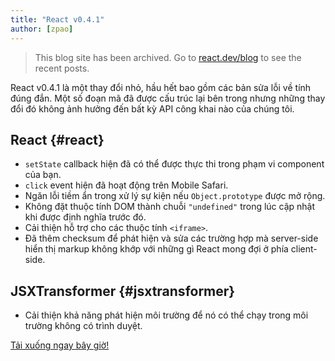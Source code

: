 ```yaml
---
title: "React v0.4.1"
author: [zpao]
---
```


<div class="scary">

> This blog site has been archived. Go to [react.dev/blog](https://react.dev/blog) to see the recent posts.

</div>

React v0.4.1 là một thay đổi nhỏ, hầu hết bao gồm các bản sửa lỗi về tính đúng đắn. Một số đoạn mã đã được cấu trúc lại bên trong nhưng những thay đổi đó không ảnh hưởng đến bất kỳ API công khai nào của chúng tôi.


## React {#react}

* `setState` callback hiện đã có thể được thực thi trong phạm vi component của bạn.
* `click` event hiện đã hoạt động trên Mobile Safari.
* Ngăn lỗi tiềm ẩn trong xử lý sự kiện nếu `Object.prototype` được mở rộng.
* Không đặt thuộc tính DOM thành chuỗi `"undefined"` trong lúc cập nhật khi được định nghĩa trước đó.
* Cải thiện hỗ trợ cho các thuộc tính `<iframe>`.
* Đã thêm checksum để phát hiện và sửa các trường hợp mà server-side hiển thị markup không khớp với những gì React mong đợi ở phía client-side.


## JSXTransformer {#jsxtransformer}

* Cải thiện khả năng phát hiện môi trường để nó có thể chạy trong môi trường không có trình duyệt.


[Tải xuống ngay bây giờ!](/downloads.html)
